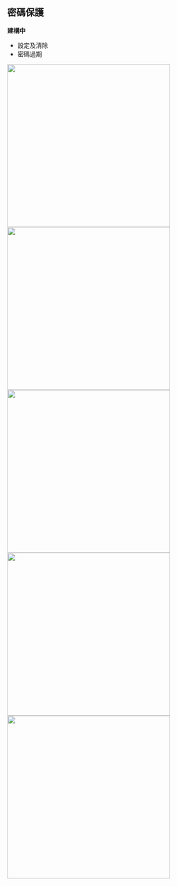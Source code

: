 ## 密碼保護

__建構中__

* 設定及清除
* 密碼過期


<img src="imgs/password-1.png" alt="" width="375">
<img src="imgs/password-2.png" alt="" width="375">
<img src="imgs/password-3.png" alt="" width="375">
<img src="imgs/password-4.png" alt="" width="375">
<img src="imgs/password-5.png" alt="" width="375">